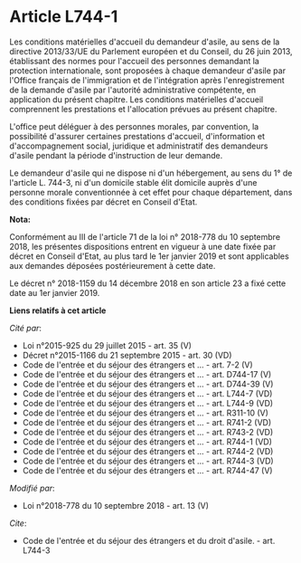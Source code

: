 # Article L744-1

Les conditions matérielles d'accueil du demandeur d'asile, au sens de la directive 2013/33/UE du Parlement européen et du
Conseil, du 26 juin 2013, établissant des normes pour l'accueil des personnes demandant la protection internationale, sont
proposées à chaque demandeur d'asile par l'Office français de l'immigration et de l'intégration après l'enregistrement de la
demande d'asile par l'autorité administrative compétente, en application du présent chapitre. Les conditions matérielles
d'accueil comprennent les prestations et l'allocation prévues au présent chapitre.

L'office peut déléguer à des personnes morales, par convention, la possibilité d'assurer certaines prestations d'accueil,
d'information et d'accompagnement social, juridique et administratif des demandeurs d'asile pendant la période d'instruction
de leur demande.

Le demandeur d'asile qui ne dispose ni d'un hébergement, au sens du 1° de l'article L. 744-3, ni d'un domicile stable élit
domicile auprès d'une personne morale conventionnée à cet effet pour chaque département, dans des conditions fixées par
décret en Conseil d'Etat.

**Nota:**

Conformément au III de l'article 71 de la loi n° 2018-778 du 10 septembre 2018, les présentes dispositions entrent en vigueur
à une date fixée par décret en Conseil d'Etat, au plus tard le 1er janvier 2019 et sont applicables aux demandes déposées
postérieurement à cette date.

Le décret n° 2018-1159 du 14 décembre 2018 en son article 23 a fixé cette date au 1er janvier 2019.

**Liens relatifs à cet article**

_Cité par_:

  - Loi n°2015-925 du 29 juillet 2015 - art. 35 (V)
  - Décret n°2015-1166 du 21 septembre 2015 - art. 30 (VD)
  - Code de l'entrée et du séjour des étrangers et ... - art. 7-2 (V)
  - Code de l'entrée et du séjour des étrangers et ... - art. D744-17 (V)
  - Code de l'entrée et du séjour des étrangers et ... - art. D744-39 (V)
  - Code de l'entrée et du séjour des étrangers et ... - art. L744-7 (VD)
  - Code de l'entrée et du séjour des étrangers et ... - art. L744-9 (VD)
  - Code de l'entrée et du séjour des étrangers et ... - art. R311-10 (V)
  - Code de l'entrée et du séjour des étrangers et ... - art. R741-2 (VD)
  - Code de l'entrée et du séjour des étrangers et ... - art. R743-2 (VD)
  - Code de l'entrée et du séjour des étrangers et ... - art. R744-1 (VD)
  - Code de l'entrée et du séjour des étrangers et ... - art. R744-2 (VD)
  - Code de l'entrée et du séjour des étrangers et ... - art. R744-3 (VD)
  - Code de l'entrée et du séjour des étrangers et ... - art. R744-47 (V)

_Modifié par_:

  - Loi n°2018-778 du 10 septembre 2018 - art. 13 (V)

_Cite_:

  - Code de l'entrée et du séjour des étrangers et du droit d'asile. - art. L744-3
